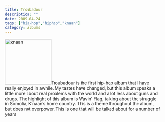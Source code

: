 ```yaml
---
title: Troubadour
description: ""
date: 2009-04-24
tags: ["hip-hop","hiphop","knaan"]
category: Albums
---
```



<p><img class="alignleft size-full wp-image-868" title="knaan" src="https://web.archive.org/web/20131211102330im_/http://mytungsten.net/wp-content//uploads/2009/05/knaan.jpg" alt="knaan" width="150" height="150">Troubadour is the first hip-hop album that I have really enjoyed in awhile. My tastes have changed, but this album speaks a little more about real problems with the world and a lot less about guns and drugs. The highlight of this album is Wavin’ Flag, talking about the struggle in Somolia, K’naan’s home country. This is a theme throughout the album, but does not overpower. This is one that will be talked about for a number of years</p>
